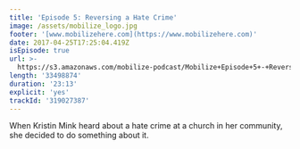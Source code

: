 ```yaml
---
title: 'Episode 5: Reversing a Hate Crime'
image: /assets/mobilize_logo.jpg
footer: '[www.mobilizehere.com](https://www.mobilizehere.com)'
date: 2017-04-25T17:25:04.419Z
isEpisode: true
url: >-
  https://s3.amazonaws.com/mobilize-podcast/Mobilize+Episode+5+-+Reversing+a+Hate+Crime.mp3
length: '33498874'
duration: '23:13'
explicit: 'yes'
trackId: '319027387'
---
```

When Kristin Mink heard about a hate crime at a church in her community, she decided to do something about it.
